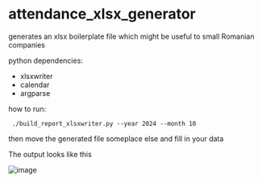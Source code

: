 # attendance_xlsx_generator

generates an xlsx boilerplate file which might be useful to small Romanian companies

python dependencies: 
  - xlsxwriter
  - calendar
  - argparse

how to run:

```
 ./build_report_xlsxwriter.py --year 2024 --month 10
```

then move the generated file someplace else and fill in your data

The output looks like this

![image](https://github.com/user-attachments/assets/43364145-fc4e-4295-bbf6-d012f903017c)

